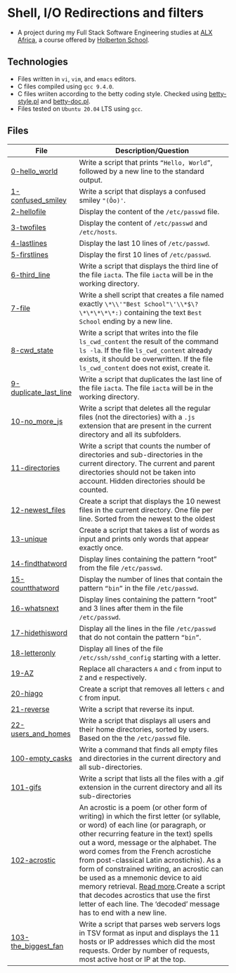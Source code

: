 # Shell, I/O Redirections and filters

- A project during my Full Stack Software Engineering studies at [ALX Africa](https://www.alxafrica.com/software-engineering-2022/), a course offered by [Holberton School](https://www.holbertonschool.com/). 

## Technologies 

- Files written in ```vi```, ```vim```, and ```emacs``` editors. 
- C files compiled using ```gcc 9.4.0```.
- C files wriiten according to the betty coding style. Checked using [betty-style.pl](https://github.com/holbertonschool/Betty/blob/master/betty-style.pl) and [betty-doc.pl](https://github.com/holbertonschool/Betty/blob/master/betty-doc.pl).
- Files tested on ```Ubuntu 20.04``` LTS using ```gcc```.

## Files

| File  | Description/Question |
| ---  | --- |
|[0-hello_world](0-hello_world)|Write a script that prints ```“Hello, World”```, followed by a new line to the standard output.|
|[1-confused_smiley](1-confused_smiley)|Write a script that displays a confused smiley ```"(Ôo)'```.|
|[2-hellofile](2-hellofile)|Display the content of the ```/etc/passwd``` file.|
|[3-twofiles](3-twofiles)|Display the content of ```/etc/passwd``` and ```/etc/hosts```.|
|[4-lastlines](4-lastlines)|Display the last 10 lines of ```/etc/passwd```.|
|[5-firstlines](5-firstlines)|Display the first 10 lines of ```/etc/passwd```.|
|[6-third_line](6-third_line)|Write a script that displays the third line of the file ```iacta```. The file ```iacta``` will be in the working directory.|
|[7-file](7-file)|Write a shell script that creates a file named exactly ```\*\\'"Best School"\'\\*$\?\*\*\*\*\*:)``` containing the text ```Best School``` ending by a new line.|
|[8-cwd_state](8-cwd_state)|Write a script that writes into the file ```ls_cwd_content``` the result of the command ```ls -la```. If the file ```ls_cwd_content``` already exists, it should be overwritten. If the file ```ls_cwd_content``` does not exist, create it.|
|[9-duplicate_last_line](9-duplicate_last_line)|Write a script that duplicates the last line of the file ```iacta```. The file ```iacta``` will be in the working directory.|
|[10-no_more_js](10-no_more_js)|Write a script that deletes all the regular files (not the directories) with a ```.js``` extension that are present in the current directory and all its subfolders.|
|[11-directories](11-directories)|Write a script that counts the number of directories and sub-directories in the current directory. The current and parent directories should not be taken into account. Hidden directories should be counted.|
|[12-newest_files](12-newest_files)|Create a script that displays the 10 newest files in the current directory. One file per line. Sorted from the newest to the oldest|
|[13-unique](13-unique)|Create a script that takes a list of words as input and prints only words that appear exactly once.|
|[14-findthatword](14-findthatword)|Display lines containing the pattern “root” from the file ```/etc/passwd```.|
|[15-countthatword](15-countthatword)|Display the number of lines that contain the pattern ```“bin”``` in the file ```/etc/passwd```.|
|[16-whatsnext](16-whatsnext)|Display lines containing the pattern “root” and 3 lines after them in the file ```/etc/passwd```.|
|[17-hidethisword](17-hidethisword)|Display all the lines in the file ```/etc/passwd``` that do not contain the pattern ```“bin”```.|
|[18-letteronly](18-letteronly)|Display all lines of the file ```/etc/ssh/sshd_config``` starting with a letter.|
|[19-AZ](19-AZ)|Replace all characters ```A``` and ```c``` from input to ```Z``` and ```e``` respectively.|
|[20-hiago](20-hiago)|Create a script that removes all letters ```c``` and ```C``` from input.|
|[21-reverse](21-reverse)|Write a script that reverse its input.|
|[22-users_and_homes](22-users_and_homes)|Write a script that displays all users and their home directories, sorted by users. Based on the the ```/etc/passwd``` file.|
|[100-empty_casks](100-empty_casks)|Write a command that finds all empty files and directories in the current directory and all sub-directories.|
|[101-gifs](101-gifs)|Write a script that lists all the files with a .gif extension in the current directory and all its sub-directories|
|[102-acrostic](102-acrostic)|An acrostic is a poem (or other form of writing) in which the first letter (or syllable, or word) of each line (or paragraph, or other recurring feature in the text) spells out a word, message or the alphabet. The word comes from the French acrostiche from post-classical Latin acrostichis). As a form of constrained writing, an acrostic can be used as a mnemonic device to aid memory retrieval. [Read more](https://en.wikipedia.org/wiki/Acrostic).Create a script that decodes acrostics that use the first letter of each line. The ‘decoded’ message has to end with a new line. |
|[103-the_biggest_fan](103-the_biggest_fan)|Write a script that parses web servers logs in TSV format as input and displays the 11 hosts or IP addresses which did the most requests. Order by number of requests, most active host or IP at the top.|
